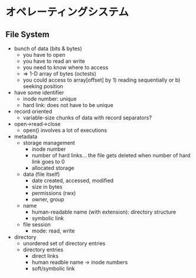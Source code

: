 # オペレーティングシステム

## File System

- bunch of data (bits & bytes)
  - you have to open
  - you have to read an write
  - you need to know where to access
  - => 1-D array of bytes (octests)
  - you could access to array[offset] by 1) reading sequentially or b) seeking position
- have some identifier
  - inode number: unique
  - hard link: does not have to be unique
- record oriented
  - variable-size chunks of data with record separators?
- open->read->close
  - open() involves a lot of executions
- metadata
  - storage management
    - inode number
    - number of hard links... the file gets deleted when number of hard link goes to 0
    - allocated storage
  - data (file itself)
    - date created, accessed, modified
    - size in bytes
    - permissions (rwx)
    - owner, group
  - name
    - human-readable name (with extension): directory structure
    - symbolic link
  - file session
    - mode: read, write
- directory
  - unordered set of directory entries
  - directory entries
    - direct links
    - human readble name -> inode numbers
    - soft/symbolic link